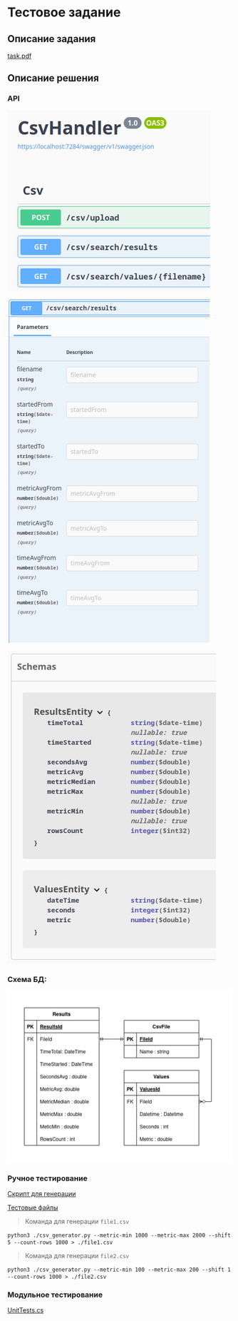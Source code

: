 # Тестовое задание 

## Описание задания
[task.pdf](CsvHandler/Docs/task.pdf)

## Описание решения

### API
![Swagger API definition.png](CsvHandler/Docs/Img/Swagger%20API%20definition.png)

![Endpoint-SearchByResults.png](CsvHandler/Docs/Img/Endpoint-SearchByResults.png)

![API schemas.png](CsvHandler/Docs/Img/API%20schemas.png)


### Схема БД:
![ERD.drawio.png](CsvHandler/Docs/Img/ERD.drawio.png)

### Ручное тестирование
[Скрипт для генерации](CsvHandler/Docs/CsvExamples/csv_generator.py)

[Тестовые файлы](CsvHandler/Docs/CsvExamples)

> Команда для генерации `file1.csv`

    python3 ./csv_generator.py --metric-min 1000 --metric-max 2000 --shift 5 --count-rows 1000 > ./file1.csv

> Команда для генерации `file2.csv`

    python3 ./csv_generator.py --metric-min 100 --metric-max 200 --shift 1 --count-rows 1000 > ./file2.csv

### Модульное тестирование
[UnitTests.cs](Tests/UnitTests.cs)
